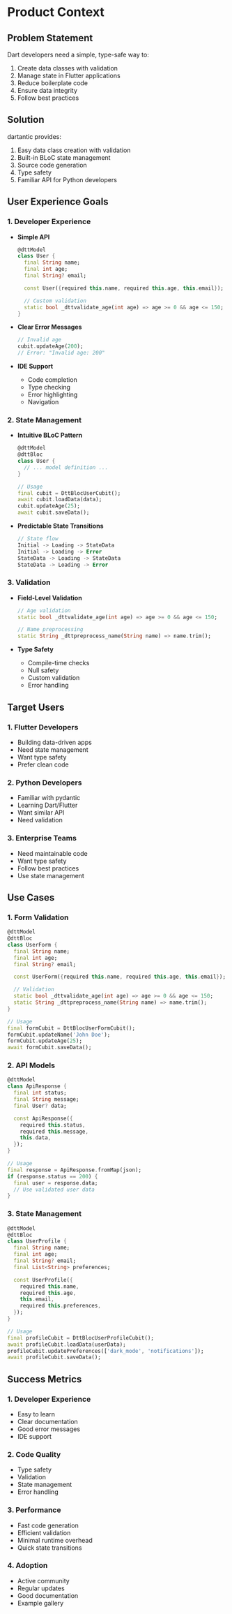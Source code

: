 # Product Context

## Problem Statement
Dart developers need a simple, type-safe way to:
1. Create data classes with validation
2. Manage state in Flutter applications
3. Reduce boilerplate code
4. Ensure data integrity
5. Follow best practices

## Solution
dartantic provides:
1. Easy data class creation with validation
2. Built-in BLoC state management
3. Source code generation
4. Type safety
5. Familiar API for Python developers

## User Experience Goals

### 1. Developer Experience
- **Simple API**
  ```dart
  @dttModel
  class User {
    final String name;
    final int age;
    final String? email;

    const User({required this.name, required this.age, this.email});

    // Custom validation
    static bool _dttvalidate_age(int age) => age >= 0 && age <= 150;
  }
  ```

- **Clear Error Messages**
  ```dart
  // Invalid age
  cubit.updateAge(200);
  // Error: "Invalid age: 200"
  ```

- **IDE Support**
  - Code completion
  - Type checking
  - Error highlighting
  - Navigation

### 2. State Management
- **Intuitive BLoC Pattern**
  ```dart
  @dttModel
  @dttBloc
  class User {
    // ... model definition ...
  }

  // Usage
  final cubit = DttBlocUserCubit();
  await cubit.loadData(data);
  cubit.updateAge(25);
  await cubit.saveData();
  ```

- **Predictable State Transitions**
  ```dart
  // State flow
  Initial -> Loading -> StateData
  Initial -> Loading -> Error
  StateData -> Loading -> StateData
  StateData -> Loading -> Error
  ```

### 3. Validation
- **Field-Level Validation**
  ```dart
  // Age validation
  static bool _dttvalidate_age(int age) => age >= 0 && age <= 150;

  // Name preprocessing
  static String _dttpreprocess_name(String name) => name.trim();
  ```

- **Type Safety**
  - Compile-time checks
  - Null safety
  - Custom validation
  - Error handling

## Target Users

### 1. Flutter Developers
- Building data-driven apps
- Need state management
- Want type safety
- Prefer clean code

### 2. Python Developers
- Familiar with pydantic
- Learning Dart/Flutter
- Want similar API
- Need validation

### 3. Enterprise Teams
- Need maintainable code
- Want type safety
- Follow best practices
- Use state management

## Use Cases

### 1. Form Validation
```dart
@dttModel
@dttBloc
class UserForm {
  final String name;
  final int age;
  final String? email;

  const UserForm({required this.name, required this.age, this.email});

  // Validation
  static bool _dttvalidate_age(int age) => age >= 0 && age <= 150;
  static String _dttpreprocess_name(String name) => name.trim();
}

// Usage
final formCubit = DttBlocUserFormCubit();
formCubit.updateName('John Doe');
formCubit.updateAge(25);
await formCubit.saveData();
```

### 2. API Models
```dart
@dttModel
class ApiResponse {
  final int status;
  final String message;
  final User? data;

  const ApiResponse({
    required this.status,
    required this.message,
    this.data,
  });
}

// Usage
final response = ApiResponse.fromMap(json);
if (response.status == 200) {
  final user = response.data;
  // Use validated user data
}
```

### 3. State Management
```dart
@dttModel
@dttBloc
class UserProfile {
  final String name;
  final int age;
  final String? email;
  final List<String> preferences;

  const UserProfile({
    required this.name,
    required this.age,
    this.email,
    required this.preferences,
  });
}

// Usage
final profileCubit = DttBlocUserProfileCubit();
await profileCubit.loadData(userData);
profileCubit.updatePreferences(['dark_mode', 'notifications']);
await profileCubit.saveData();
```

## Success Metrics

### 1. Developer Experience
- Easy to learn
- Clear documentation
- Good error messages
- IDE support

### 2. Code Quality
- Type safety
- Validation
- State management
- Error handling

### 3. Performance
- Fast code generation
- Efficient validation
- Minimal runtime overhead
- Quick state transitions

### 4. Adoption
- Active community
- Regular updates
- Good documentation
- Example gallery 